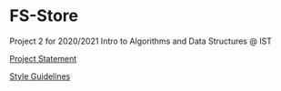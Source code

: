 # FS-Store

Project 2 for 2020/2021 Intro to Algorithms and Data Structures @ IST

[Project Statement](docs/statement.pdf)

[Style Guidelines](docs/guidelines.pdf)
